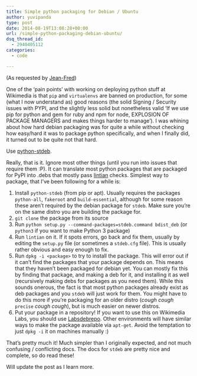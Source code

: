 ```yaml
---
title: Simple python packaging for Debian / Ubuntu
author: yuvipanda
type: post
date: 2014-08-19T13:08:28+00:00
url: /simple-python-packaging-debian-ubuntu/
dsq_thread_id:
  - 2940405112
categories:
  - code

---
```

(As requested by [Jean-Fred][1])

One of the &#8216;pain points&#8217; with working on deploying python stuff at Wikimedia is that `pip` and `virtualenvs` are banned on production, for some (what I now understand as) good reasons (the solid Signing / Security issues with PYPI, and the slightly less solid but nonetheless valid &#8216;If we use pip for python and gem for ruby and npm for node, EXPLOSION OF PACKAGE MANAGERS and makes things harder to manage&#8217;). I was whining about how hard debian packaging was for quite a while without checking how easy/hard it was to package python specifically, and when I finally did, it turned out to be quite not that hard.

Use [python-stdeb][2].

Really, that is it. Ignore most other things (until you run into issues that require them :P). It can translate most python packages that are packaged for PyPI into .debs that mostly pass [lintian][3] checks. Simplest way to package, that I&#8217;ve been following for a while is:

  1. Install `python-stdeb` (from pip or apt). Usually requires the packages `python-all`, `fakeroot` and `build-essential`, although for some reason these aren&#8217;t required by the debian package for `stdeb`. Make sure you&#8217;re on the same distro you are building the package for.
  2. `git clone` the package from its source
  3. Run `python setup.py --command-packages=stdeb.command bdist_deb` (or `python3` if you want to make Python 3 package)
  4. Run `lintian` on it. If it spots errors, go back and fix them, usually by editing the `setup.py` file (or sometimes a `stdeb.cfg` file). This is usually rather obvious and easy enough to fix. 
  5. Run `dpkg -i <package>` to try to install the package. This will error out if it can&#8217;t find the packages that your package depends on. This means that they haven&#8217;t been packaged for debian yet. You can mostly fix this by finding that package, and making a deb for it, and installing it as well (recursively making debs for packages as you need them). While this sounds onerous, the fact is that most python packages already exist as deb packages and you `stdeb` will just work for them. You might have to do this more if you&#8217;re packaging for an older distro (_cough_ _cough_ `precise` _cough_ _cough_), but is much easier on newer distros.
  6. Put your package in a repository! If you want to use this on Wikimedia Labs, you should use [Labsdebrepo][4]. Other environments will have similar ways to make the package available via `apt-get`. Avoid the temptation to just `dpkg -i` it on machines manually :)

That&#8217;s pretty much it! Much simpler than I originally expected, and not much confusing / conflicting docs. The docs for `stdeb` are pretty nice and complete, so do read these!

Will update the post as I learn more.

 [1]: https://twitter.com/JeanFred
 [2]: https://pypi.python.org/pypi/stdeb
 [3]: https://lintian.debian.org/
 [4]: https://wikitech.wikimedia.org/wiki/Help:Using_debs_in_labs